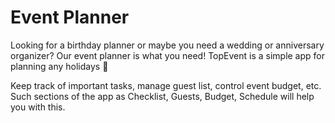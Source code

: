 # Event Planner

Looking for a birthday planner or maybe you need a wedding or anniversary organizer? Our event planner is what you need!
TopEvent is a simple app for planning any holidays 🎈

Keep track of important tasks, manage guest list, control event budget, etc. Such sections of the app as Checklist, Guests, Budget, Schedule will help you with this.
